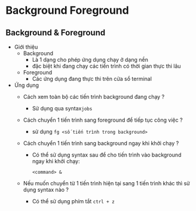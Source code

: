 # Background Foreground

## Background & Foreground

- Giới thiệu
    - Background
        - Là 1 dạng cho phép ứng dụng chạy ở dạng nền
        - đặc biệt khi đang chạy các tiến trình có thời gian thực thi lâu
    - Foreground
        - Các ứng dụng đang thực thi trên cửa sổ terminal
- Ứng dụng
    - Cách xem toàn bộ các tiến trình background đang chạy ?
        - Sử dụng qua syntax`jobs`
    - Cách chuyển 1 tiến trình sang foreground để tiếp tục công việc ?
        - sử dụng `fg <số tiến trình trong background>`
    - Cách chuyển 1 tiến trình sang background ngay khi khởi chạy ?
        - Có thể sử dụng syntax sau để cho tiến trình vào background ngay khi khởi chạy:

            `<command> &`

    - Nếu muốn chuyển từ 1 tiến trình hiện tại sang 1 tiến trình khác thì sử dụng syntax nào ?
        - Có thể sử dụng phím tắt `ctrl + z`